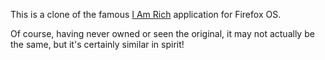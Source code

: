 This is a clone of the famous [I Am Rich](https://en.wikipedia.org/wiki/I_Am_Rich) application for Firefox OS.

Of course, having never owned or seen the original, it may not actually be the same, but it's certainly similar in spirit!
